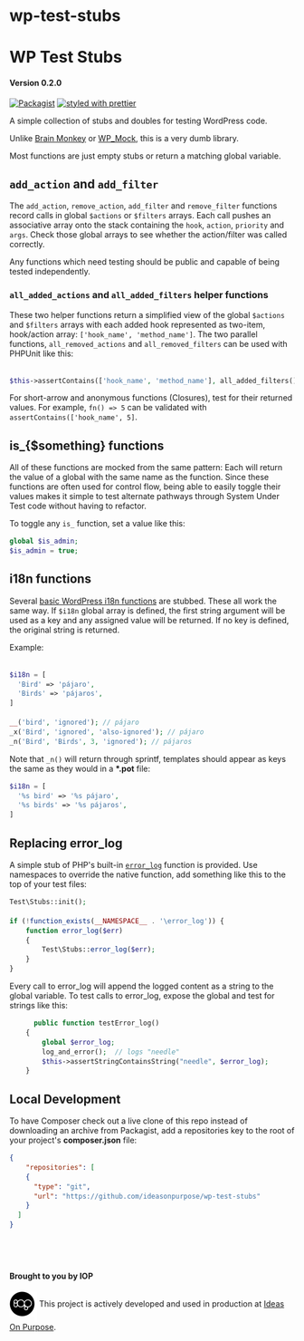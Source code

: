 # wp-test-stubs

# WP Test Stubs

#### Version 0.2.0

[![Packagist](https://badgen.net/packagist/v/ideasonpurpose/wp-test-stubs)](https://packagist.org/packages/ideasonpurpose/wp-test-stubs)
[![styled with prettier](https://img.shields.io/badge/styled_with-prettier-ff69b4.svg)](https://github.com/prettier/prettier)

A simple collection of stubs and doubles for testing WordPress code.

Unlike [Brain Monkey](https://brain-wp.github.io/BrainMonkey/) or [WP_Mock](https://github.com/10up/wp_mock), this is a very dumb library.

Most functions are just empty stubs or return a matching global variable.

## `add_action` and `add_filter`

The `add_action`, `remove_action`, `add_filter` and `remove_filter` functions record calls in global `$actions` or `$filters` arrays. Each call pushes an associative array onto the stack containing the `hook`, `action`, `priority` and `args`. Check those global arrays to see whether the action/filter was called correctly.

Any functions which need testing should be public and capable of being tested independently.

### `all_added_actions` and `all_added_filters` helper functions

These two helper functions return a simplified view of the global `$actions` and `$filters` arrays with each added hook represented as two-item, hook/action array: `['hook_name', 'method_name']`. The two parallel functions, `all_removed_actions` and `all_removed_filters` can be used with PHPUnit like this:

```php

$this->assertContains(['hook_name', 'method_name'], all_added_filters());
```

For short-arrow and anonymous functions (Closures), test for their returned values. For example, `fn() => 5` can be validated with `assertContains(['hook_name', 5]`.

## is\_{$something} functions

All of these functions are mocked from the same pattern: Each will return the value of a global with the same name as the function. Since these functions are often used for control flow, being able to easily toggle their values makes it simple to test alternate pathways through System Under Test code without having to refactor.

To toggle any `is_` function, set a value like this:

```php
global $is_admin;
$is_admin = true;
```

## i18n functions

Several [basic WordPress i18n functions](https://developer.wordpress.org/plugins/internationalization/how-to-internationalize-your-plugin/#basic-functions) are stubbed. These all work the same way. If `$i18n` global array is defined, the first string argument will be used as a key and any assigned value will be returned. If no key is defined, the original string is returned.

Example:

```php

$i18n = [
  'Bird' => 'pájaro',
  'Birds' => 'pájaros',
]

__('bird', 'ignored'); // pájaro
_x('Bird', 'ignored', 'also-ignored'); // pájaro
_n('Bird', 'Birds', 3, 'ignored'); // pájaros

```

Note that `_n()` will return through sprintf, templates should appear as keys the same as they would in a **\*.pot** file:

```php
$i18n = [
  '%s bird' => '%s pájaro',
  '%s birds' => '%s pájaros',
]
```

## Replacing error_log

A simple stub of PHP's built-in [`error_log`](https://www.php.net/manual/en/function.error-log.php) function is provided. Use namespaces to override the native function, add something like this to the top of your test files:

```php
Test\Stubs::init();

if (!function_exists(__NAMESPACE__ . '\error_log')) {
    function error_log($err)
    {
        Test\Stubs::error_log($err);
    }
}
```

Every call to error_log will append the logged content as a string to the global variable. To test calls to error_log, expose the global and test for strings like this:

```php
      public function testError_log()
    {
        global $error_log;
        log_and_error();  // logs "needle"
        $this->assertStringContainsString("needle", $error_log);
    }
```

## Local Development

To have Composer check out a live clone of this repo instead of downloading an archive from Packagist, add a repositories key to the root of your project's **composer.json** file:

```json
{
    "repositories": [
    {
      "type": "git",
      "url": "https://github.com/ideasonpurpose/wp-test-stubs"
    }
  ]
}
```

<!-- START IOP CREDIT BLURB -->

## &nbsp;

#### Brought to you by IOP

<a href="https://www.ideasonpurpose.com"><img src="https://raw.githubusercontent.com/ideasonpurpose/ideasonpurpose/master/iop-logo-white-on-black-88px.png" height="44" align="top" alt="IOP Logo"></a><img src="https://raw.githubusercontent.com/ideasonpurpose/ideasonpurpose/master/spacer.png" align="middle" width="4" height="54"> This project is actively developed and used in production at <a href="https://www.ideasonpurpose.com">Ideas On Purpose</a>.

<!-- END IOP CREDIT BLURB -->
